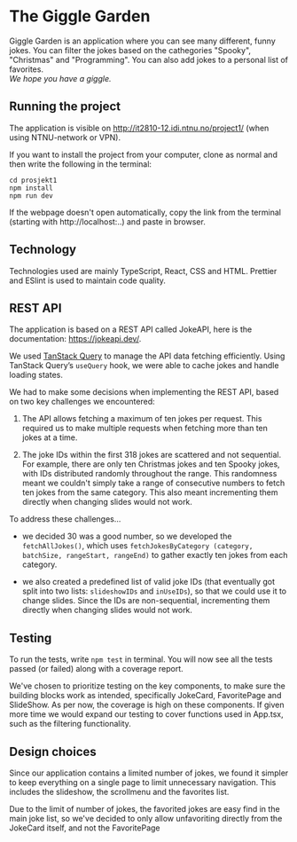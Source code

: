 # The Giggle Garden
Giggle Garden is an application where you can see many different, funny jokes. You can filter the jokes based on the cathegories "Spooky", "Christmas" and "Programming". You can also add jokes to a personal list of favorites.  
*We hope you have a giggle.*

## Running the project
The application is visible on http://it2810-12.idi.ntnu.no/project1/ (when using NTNU-network or VPN).

If you want to install the project from your computer, clone as normal and then write the following in the terminal:
 
`cd prosjekt1`   
`npm install`  
`npm run dev`

If the webpage doesn't open automatically, copy the link from the terminal (starting with http://localhost:..) and paste in browser. 

## Technology  
Technologies used are mainly TypeScript, React, CSS and HTML. 
Prettier and ESlint is used to maintain code quality. 

## REST API
The application is based on a REST API called JokeAPI, here is the documentation: https://jokeapi.dev/.

We used [TanStack Query](https://tanstack.com/query/latest/docs/framework/react/overview) to manage the API data fetching efficiently. Using TanStack Query’s `useQuery` hook, we were able to cache jokes and handle loading states.

We had to make some decisions when implementing the REST API, based on two key challenges we encountered:
1.	The API allows fetching a maximum of ten jokes per request. This required us to make multiple requests when fetching more than ten jokes at a time.

2.	The joke IDs within the first 318 jokes are scattered and not sequential. For example, there are only ten Christmas jokes and ten Spooky jokes, with IDs distributed randomly throughout the range. This randomness meant we couldn't simply take a range of consecutive numbers to fetch ten jokes from the same category. This also meant incrementing them directly when changing slides would not work.

To address these challenges…

- we decided 30 was a good number, so we developed the `fetchAllJokes()`, which uses `fetchJokesByCategory (category, batchSize, rangeStart, rangeEnd)` to gather exactly ten jokes from each category. 

- we also created a predefined list of valid joke IDs (that eventually got split into two lists: `slideshowIDs` and `inUseIDs`), so that we could use it to change slides. Since the IDs are non-sequential, incrementing them directly when changing slides would not work.



## Testing
To run the tests, write `npm test` in terminal. You will now see all the tests passed (or failed) along with a coverage report.

We've chosen to prioritize testing on the key components, to make sure the building blocks work as intended, specifically JokeCard, FavoritePage and SlideShow. As per now, the coverage is high on these components. If given more time we would expand our testing to cover functions used in App.tsx, such as the filtering functionality.

## Design choices
Since our application contains a limited number of jokes, we found it simpler to keep everything on a single page to limit unnecessary navigation. This includes the slideshow, the scrollmenu and the favorites list. 

Due to the limit of number of jokes, the favorited jokes are easy find in the main joke list, so we've decided to only allow unfavoriting directly from the JokeCard itself, and not the FavoritePage